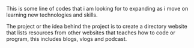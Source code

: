 This is some line of codes that i am looking for to expanding as i move on learning new technologies and skills.

The project or the idea behind the project is to create a directory website that lists resources from other websites that teaches how to code or program, this includes blogs, vlogs and podcast.